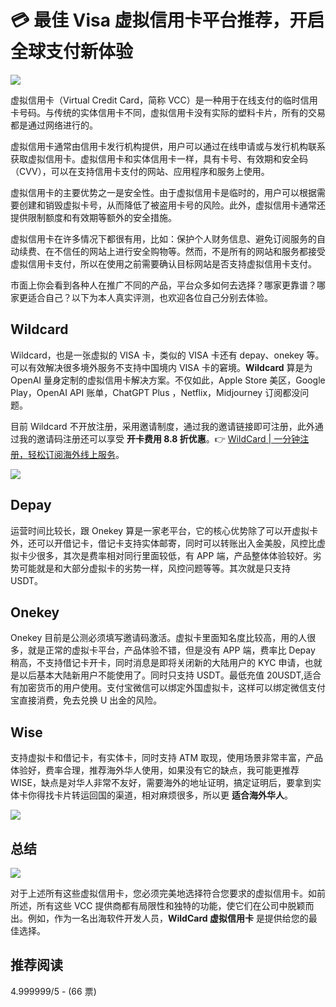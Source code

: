 # 💳 最佳 Visa 虚拟信用卡平台推荐，开启全球支付新体验

![](https://bbtdd.com/img/9302487953542789.webp)

虚拟信用卡（Virtual Credit Card，简称 VCC）是一种用于在线支付的临时信用卡号码。与传统的实体信用卡不同，虚拟信用卡没有实际的塑料卡片，所有的交易都是通过网络进行的。

虚拟信用卡通常由信用卡发行机构提供，用户可以通过在线申请或与发行机构联系获取虚拟信用卡。虚拟信用卡和实体信用卡一样，具有卡号、有效期和安全码（CVV），可以在支持信用卡支付的网站、应用程序和服务上使用。

虚拟信用卡的主要优势之一是安全性。由于虚拟信用卡是临时的，用户可以根据需要创建和销毁虚拟卡号，从而降低了被盗用卡号的风险。此外，虚拟信用卡通常还提供限制额度和有效期等额外的安全措施。

虚拟信用卡在许多情况下都很有用，比如：保护个人财务信息、避免订阅服务的自动续费、在不信任的网站上进行安全购物等。然而，不是所有的网站和服务都接受虚拟信用卡支付，所以在使用之前需要确认目标网站是否支持虚拟信用卡支付。

市面上你会看到各种人在推广不同的产品，平台众多如何去选择？哪家更靠谱？哪家更适合自己？以下为本人真实评测，也欢迎各位自己分别去体验。

## Wildcard

Wildcard，也是一张虚拟的 VISA 卡，类似的 VISA 卡还有 depay、onekey 等。可以有效解决很多境外服务不支持中国境内 VISA 卡的窘境。**Wildcard** 算是为 OpenAI 量身定制的虚拟信用卡解决方案。不仅如此，Apple Store 美区，Google Play，OpenAI API 账单，ChatGPT Plus ，Netflix，Midjourney 订阅都没问题。

目前 Wildcard 不开放注册，采用邀请制度，通过我的邀请链接即可注册，此外通过我的邀请码注册还可以享受 **开卡费用 8.8 折优惠**。👉 [WildCard | 一分钟注册，轻松订阅海外线上服务](https://bbtdd.com/WildCard)。

![](https://bbtdd.com/img/3352071819350.webp)

## Depay

运营时间比较长，跟 Onekey 算是一家老平台，它的核心优势除了可以开虚拟卡外，还可以开借记卡，借记卡支持实体邮寄，同时可以转账出入金美股，风控比虚拟卡少很多，其次是费率相对同行里面较低，有 APP 端，产品整体体验较好。劣势可能就是和大部分虚拟卡的劣势一样，风控问题等等。其次就是只支持 USDT。

## Onekey

Onekey 目前是公测必须填写邀请码激活。虚拟卡里面知名度比较高，用的人很多，就是正常的虚拟卡平台，产品体验不错，但是没有 APP 端，费率比 Depay 稍高，不支持借记卡开卡，同时消息是即将关闭新的大陆用户的 KYC 申请，也就是以后基本大陆新用户不能使用了。同时只支持 USDT。最低充值 20USDT,适合有加密货币的用户使用。支付宝微信可以绑定外国虚拟卡，这样可以绑定微信支付宝直接消费，免去兑换 U 出金的风险。

## Wise

支持虚拟卡和借记卡，有实体卡，同时支持 ATM 取现，使用场景非常丰富，产品体验好，费率合理，推荐海外华人使用，如果没有它的缺点，我可能更推荐 WISE，缺点是对华人非常不友好，需要海外的地址证明，搞定证明后，要拿到实体卡你得找卡片转运回国的渠道，相对麻烦很多，所以更 **适合海外华人**。

![](https://bbtdd.com/img/99615961793.webp)

## 总结

![](https://bbtdd.com/img/272604665338742.webp)

对于上述所有这些虚拟信用卡，您必须完美地选择符合您要求的虚拟信用卡。如前所述，所有这些 VCC 提供商都有局限性和独特的功能，使它们在公司中脱颖而出。例如，作为一名出海软件开发人员，**WildCard 虚拟信用卡** 是提供给您的最佳选择。

## 推荐阅读

4.999999/5 - (66 票)